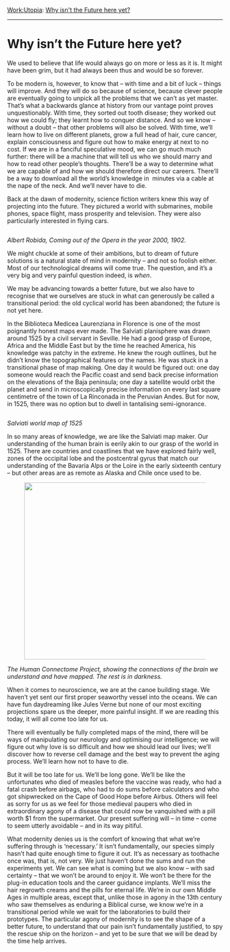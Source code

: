 [Work:](https://www.theschooloflife.com/thebookoflife/category/work/)[Utopia](https://www.theschooloflife.com/thebookoflife/category/work/utopia/): [Why isn't the Future here yet?](https://www.theschooloflife.com/thebookoflife/why-isnt-the-future-here-yet/)

* * *

# Why isn’t the Future here yet?

We used to believe that life would always go on more or less as it is. It might have been grim, but it had always been thus and would be so forever.&nbsp;

To be modern is, however, to know that – with time and a bit of luck – things will improve. And they will do so because of science, because clever people are eventually going to unpick all the problems that we can’t as yet master. That’s what a backwards glance at history from our vantage point proves unquestionably. With time, they sorted out tooth disease; they worked out how we could fly; they learnt how to conquer distance. And so we know – without a doubt – that other problems will also be solved. With time, we’ll learn how to live on different planets, grow a full head of hair, cure cancer, explain consciousness and figure out how to make energy at next to no cost. If we are in a fanciful speculative mood, we can go much much further: there will be a machine that will tell us who we should marry and how to read other people’s thoughts. There’ll be a way to determine what we are capable of and how we should therefore direct our careers. There’ll be a way to download all the world’s knowledge in&nbsp; minutes via a cable at the nape of the neck. And we’ll never have to die.

Back at the dawn of modernity, science fiction writers knew this way of projecting into the future. They pictured a world with submarines, mobile phones, space flight, mass prosperity and television. They were also particularly interested in flying cars.

<figure class="wp-block-image"><img src="https://lh3.googleusercontent.com/nCRBewRJVrLgWMTePjghb2qSnKI_HXFQRBJCxSpc-DlRkQPelF4deWReO2K0bNmZMxgA3wn7EZ78g6gU6P9tQ-ZjpgEYkAJlYeptM1iIlNH7owaymL9485gquJN7Ckxp6vg0YFin" alt=""></figure>

_Albert Robida, Coming out of the Opera in the year 2000, 1902._

We might chuckle at some of their ambitions, but to dream of future solutions is a natural state of mind in modernity – and not so foolish either. Most of our technological dreams will come true. The question, and it’s a very big and very painful question indeed, is _when_.

We may be advancing towards a better future, but we also have to recognise that we ourselves are stuck in what can generously be called a transitional period: the old cyclical world has been abandoned; the future is not yet here.&nbsp;

In the Biblioteca Medicea Laurenziana in Florence is one of the most poignantly honest maps ever made. The Salviati planisphere was drawn around 1525 by a civil servant in Seville. He had a good grasp of Europe, Africa and the Middle East but by the time he reached America, his knowledge was patchy in the extreme. He knew the rough outlines, but he didn’t know the topographical features or the names. He was stuck in a transitional phase of map making. One day it would be figured out: one day someone would reach the Pacific coast and send back precise information on the elevations of the Baja peninsula; one day a satellite would orbit the planet and send in microscopically precise information on every last square centimetre of the town of La Rinconada in the Peruvian Andes. But for now, in 1525, there was no option but to dwell in tantalising semi-ignorance.&nbsp;

<figure class="wp-block-image"><img src="https://lh6.googleusercontent.com/KOZd8WF-w52RyifkgjczlYHTRVrIpJspi8POnitiketK8nA1f_lboPMnkl-C62Xi-FRmnS6KdvZJ6UjhaMFiQMbEAA0BwFh4qEo3XkyrmSGNcYTdHjd5wsY0zfqFJ5m2bf4BHDJw" alt=""></figure>

_Salviati world map of 1525_

In so many areas of knowledge, we are like the Salviati map maker. Our understanding of the human brain is eerily akin to our grasp of the world in 1525. There are countries and coastlines that we have explored fairly well, zones of the occipital lobe and the postcentral gyrus that match our understanding of the Bavaria Alps or the Loire in the early sixteenth century – but other areas are as remote as Alaska and Chile once used to be.&nbsp;

<figure class="aligncenter is-resized"><img src="https://lh4.googleusercontent.com/l9XZtQRc9JK-h1wRheQXJA6ctKs45JoVtqj_EeEI0K-l4teXSAjDBYyVfOg4JSzSxOM_Ah4Wf1WM1rZhOCcBwyS5FiF-rWAewj6b68NkN5O0NE8gmu6NZQ45-7CqAOsX4NpNjQDY" alt="" width="444" height="413"></figure>

_The Human Connectome Project, showing the connections of the brain we understand and have mapped. The rest is in darkness._

When it comes to neuroscience, we are at the canoe building stage. We haven’t yet sent our first proper seaworthy vessel into the oceans. We can have fun daydreaming like Jules Verne but none of our most exciting projections spare us the deeper, more painful insight. If we are reading this today, it will all come too late for us.

There will eventually be fully completed maps of the mind, there will be ways of manipulating our neurology and optimising our intelligence; we will figure out why love is so difficult and how we should lead our lives; we’ll discover how to reverse cell damage and the best way to prevent the aging process. We’ll learn how not to have to die.&nbsp;

But it will be too late for us. We’ll be long gone. We’ll be like the unfortunates who died of measles before the vaccine was ready, who had a fatal crash before airbags, who had to do sums before calculators and who got shipwrecked on the Cape of Good Hope before Airbus. Others will feel as sorry for us as we feel for those medieval paupers who died in extraordinary agony of a disease that could now be vanquished with a pill worth $1 from the supermarket. Our present suffering will – in time – come to seem utterly avoidable – and in its way pitiful.

What modernity denies us is the comfort of knowing that what we’re suffering through is ‘necessary.’ It isn’t fundamentally, our species simply hasn’t had quite enough time to figure it out. It’s as necessary as toothache once was, that is, not very. We just haven’t done the sums and run the experiments yet. We can see what is coming but we also know – with sad certainty – that we won’t be around to enjoy it. We won’t be there for the plug-in education tools and the career guidance implants. We’ll miss the hair regrowth creams and the pills for eternal life. We’re in our own Middle Ages in multiple areas, except that, unlike those in agony in the 13th century who saw themselves as enduring a Biblical curse, we know we’re in a transitional period while we wait for the laboratories to build their prototypes. The particular agony of modernity is to see the shape of a better future, to understand that our pain isn’t fundamentally justified, to spy the rescue ship on the horizon – and yet to be sure that we will be dead by the time help arrives.
